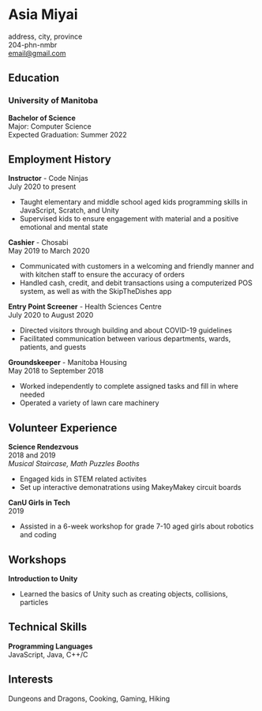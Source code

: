 # Asia Miyai
address, city, province  
204-phn-nmbr  
email@gmail.com  


## Education
### University of Manitoba  
**Bachelor of Science**  
Major: Computer Science  
Expected Graduation: Summer 2022  


## Employment History
**Instructor** - Code Ninjas  
July 2020 to present
* Taught elementary and middle school aged kids programming skills in JavaScript, Scratch, and Unity
* Supervised kids to ensure engagement with material and a positive emotional and mental state


**Cashier** - Chosabi  
May 2019 to March 2020
* Communicated with customers in a welcoming and friendly manner and with kitchen staff to ensure the accuracy of orders
* Handled cash, credit, and debit transactions using a computerized POS system, as well as with the SkipTheDishes app


**Entry Point Screener** - Health Sciences Centre  
July 2020 to August 2020
* Directed visitors through building and about COVID-19 guidelines
* Facilitated communication between various departments, wards, patients, and guests


**Groundskeeper** - Manitoba Housing  
May 2018 to September 2018
* Worked independently to complete assigned tasks and fill in where needed
* Operated a variety of lawn care machinery


## Volunteer Experience
**Science Rendezvous**  
2018 and 2019  
*Musical Staircase, Math Puzzles Booths*
* Engaged kids in STEM related activites
* Set up interactive demonatrations using MakeyMakey circuit boards

**CanU Girls in Tech**  
2019
* Assisted in a 6-week workshop for grade 7-10 aged girls about robotics and coding


## Workshops
**Introduction to Unity**
* Learned the basics of Unity such as creating objects, collisions, particles 


## Technical Skills
**Programming Languages**  
JavaScript, Java, C++/C


## Interests
Dungeons and Dragons, Cooking, Gaming, Hiking
